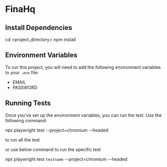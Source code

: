 # FinaHq

## Install Dependencies

cd <project_directory>
npm install

## Environment Variables

To run this project, you will need to add the following environment variables to your `.env` file:

- EMAIL
- PASSWORD


## Running Tests

Once you've set up the environment variables, you can run the test. Use the following command:

 npx playwright test --project=chromium --headed

to run all the test 

or use below command to run the specific test

npx playwright test `testname` --project=chromium --headed 

